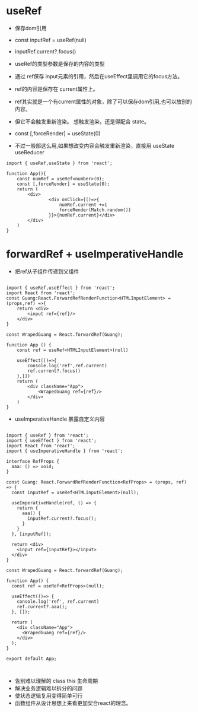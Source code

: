 # useRef
* 保存dom引用
* const inputRef = useRef<HTMLInputElement>(null)
* inputRef.current?.focus()
* useRef的类型参数是保存的内容的类型
* 通过 ref保存 input元素的引用，然后在useEffect里调用它的focus方法。
* ref的内容是保存在 current属性上。

* ref其实就是一个有current属性的对象，除了可以保存dom引用,也可以放别的内容。 
* 但它不会触发重新渲染。 想触发渲染，还是得配合 state。
* const [,forceRender] = useState(0)
* 不过一般部这么用,如果想改变内容会触发重新渲染，直接用 useState useReducer


```
import { useRef,useState } from 'react';

function App(){
    const numRef = useRef<number>(0);
    const [,forceRender] = useState(0);
    return (
        <div>
                <div onClick={()=>{
                    numRef.current +=1
                    forceRender(Match.random())
                }}>{numRef.current}</div>
        </div>
    )
}

```

# forwardRef + useImperativeHandle
* 把ref从子组件传递到父组件

```

import { useRef,useEffect } from 'react';
import React from 'react';
const Guang:React.ForwardRefRenderFunction<HTMLInputElement> = (props,ref) =>{
    return <div> 
        <input ref={ref}/>
    </div>
}

const WrapedGuang = React.forwardRef(Guang);

function App () {
    const ref = useRef<HTMLInputElement>(null)

    useEffect(()=>{
        console.log('ref',ref.current)
        ref.current?.focus()
    },[])
    return (
        <div className="App">
            <WrapedGuang ref={ref}/>
        </div>
    )
}

```
* useImperativeHandle  暴露自定义内容


```

import { useRef } from 'react';
import { useEffect } from 'react';
import React from 'react';
import { useImperativeHandle } from 'react';

interface RefProps {
  aaa: () => void;
}

const Guang: React.ForwardRefRenderFunction<RefProps> = (props, ref) => {
  const inputRef = useRef<HTMLInputElement>(null);

  useImperativeHandle(ref, () => {
    return {
      aaa() {
        inputRef.current?.focus();
      }
    }
  }, [inputRef]);

  return <div>
    <input ref={inputRef}></input>
  </div>
}

const WrapedGuang = React.forwardRef(Guang);

function App() {
  const ref = useRef<RefProps>(null);
 
  useEffect(()=> {
    console.log('ref', ref.current)
    ref.current?.aaa();
  }, []);

  return (
    <div className="App">
      <WrapedGuang ref={ref}/>
    </div>
  );
}

export default App;



```

* 告别难以理解的 class  this  生命周期
* 解决业务逻辑难以拆分的问题
* 使状态逻辑复用变得简单可行
* 函数组件从设计思想上来看更加契合react的理念。